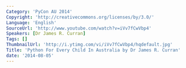 ```yaml
---
Category: 'PyCon AU 2014'
Copyright: 'http://creativecommons.org/licenses/by/3.0/'
Language: 'English'
SourceUrl: 'http://www.youtube.com/watch?v=iVv7fCwVbp4'
Speakers: [Dr James R. Curran]
Tags: []
ThumbnailUrl: 'http://i.ytimg.com/vi/iVv7fCwVbp4/hqdefault.jpg'
Title: 'Python For Every Child In Australia by Dr James R. Curran'
date: '2014-08-05'
---
```


